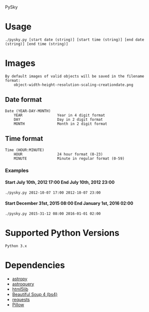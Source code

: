 PySky

# Usage

    ./pysky.py [start date (string)] [start time (string)] [end date (string)] [end time (string)]

# Images
    By default images of valid objects will be saved in the filename format:
        object-width-height-resolution-scaling-creationdate.png

## Date format

    Date (YEAR-DAY-MONTH)
        YEAR                Year in 4 digit format
        DAY                 Day in 2 digit format
        MONTH               Month in 2 digit format

## Time format

    Time (HOUR:MINUTE)
        HOUR                24 hour format (0-23)
        MINUTE              Minute in regular format (0-59)

### Examples

#### Start July 10th, 2012 17:00 End July 10th, 2012 23:00
    ./pysky.py 2012-10-07 17:00 2012-10-07 23:00

#### Start December 31st, 2015 08:00 End January 1st, 2016 02:00
    ./pysky.py 2015-31-12 08:00 2016-01-01 02:00

# Supported Python Versions

    Python 3.x

# Dependencies

- [astropy](https://github.com/astropy/astropy)
- [astroquery](https://github.com/cds-astro/astroquery)
- [html5lib](https://github.com/html5lib/html5lib-python)
- [Beautiful Soup 4 (bs4)](https://www.crummy.com/software/BeautifulSoup/bs4/doc/)
- [requests](https://requests.readthedocs.io/en/master/)
- [Pillow](https://python-pillow.org/)
